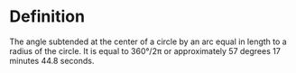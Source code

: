 # Definition

The angle subtended at the center of a circle by an arc equal in length
to a radius of the circle. It is equal to 360°/2π or approximately 57
degrees 17 minutes 44.8 seconds.
